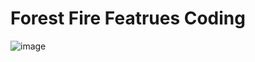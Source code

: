 # Forest Fire Featrues Coding 
![image](https://user-images.githubusercontent.com/72683052/98969774-1b6c1900-2507-11eb-9170-0bdd51df4085.png)
